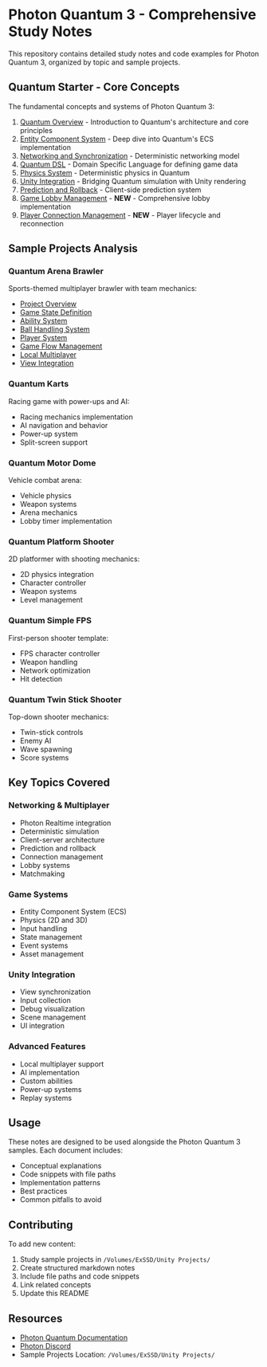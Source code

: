 # Photon Quantum 3 - Comprehensive Study Notes

This repository contains detailed study notes and code examples for Photon Quantum 3, organized by topic and sample projects.

## Quantum Starter - Core Concepts

The fundamental concepts and systems of Photon Quantum 3:

1. [Quantum Overview](quantum-starter/01_Quantum_Overview.md) - Introduction to Quantum's architecture and core principles
2. [Entity Component System](quantum-starter/02_Entity_Component_System.md) - Deep dive into Quantum's ECS implementation
3. [Networking and Synchronization](quantum-starter/03_Networking_and_Synchronization.md) - Deterministic networking model
4. [Quantum DSL](quantum-starter/04_Quantum_DSL.md) - Domain Specific Language for defining game data
5. [Physics System](quantum-starter/05_Physics_System.md) - Deterministic physics in Quantum
6. [Unity Integration](quantum-starter/06_Unity_Integration.md) - Bridging Quantum simulation with Unity rendering
7. [Prediction and Rollback](quantum-starter/07_Prediction_and_Rollback.md) - Client-side prediction system
8. [Game Lobby Management](quantum-starter/08_Game_Lobby_Management.md) - **NEW** - Comprehensive lobby implementation
9. [Player Connection Management](quantum-starter/09_Player_Connection_Management.md) - **NEW** - Player lifecycle and reconnection

## Sample Projects Analysis

### Quantum Arena Brawler
Sports-themed multiplayer brawler with team mechanics:
- [Project Overview](quantum%20arena%20brawler/00-project-overview.md)
- [Game State Definition](quantum%20arena%20brawler/01-game-state-definition.md)
- [Ability System](quantum%20arena%20brawler/02-ability-system.md)
- [Ball Handling System](quantum%20arena%20brawler/03-ball-handling-system.md)
- [Player System](quantum%20arena%20brawler/04-player-system.md)
- [Game Flow Management](quantum%20arena%20brawler/05-game-flow-management.md)
- [Local Multiplayer](quantum%20arena%20brawler/06-local-multiplayer.md)
- [View Integration](quantum%20arena%20brawler/07-view-integration.md)

### Quantum Karts
Racing game with power-ups and AI:
- Racing mechanics implementation
- AI navigation and behavior
- Power-up system
- Split-screen support

### Quantum Motor Dome
Vehicle combat arena:
- Vehicle physics
- Weapon systems
- Arena mechanics
- Lobby timer implementation

### Quantum Platform Shooter
2D platformer with shooting mechanics:
- 2D physics integration
- Character controller
- Weapon systems
- Level management

### Quantum Simple FPS
First-person shooter template:
- FPS character controller
- Weapon handling
- Network optimization
- Hit detection

### Quantum Twin Stick Shooter
Top-down shooter mechanics:
- Twin-stick controls
- Enemy AI
- Wave spawning
- Score systems

## Key Topics Covered

### Networking & Multiplayer
- Photon Realtime integration
- Deterministic simulation
- Client-server architecture
- Prediction and rollback
- Connection management
- Lobby systems
- Matchmaking

### Game Systems
- Entity Component System (ECS)
- Physics (2D and 3D)
- Input handling
- State management
- Event systems
- Asset management

### Unity Integration
- View synchronization
- Input collection
- Debug visualization
- Scene management
- UI integration

### Advanced Features
- Local multiplayer support
- AI implementation
- Custom abilities
- Power-up systems
- Replay systems

## Usage

These notes are designed to be used alongside the Photon Quantum 3 samples. Each document includes:
- Conceptual explanations
- Code snippets with file paths
- Implementation patterns
- Best practices
- Common pitfalls to avoid

## Contributing

To add new content:
1. Study sample projects in `/Volumes/ExSSD/Unity Projects/`
2. Create structured markdown notes
3. Include file paths and code snippets
4. Link related concepts
5. Update this README

## Resources

- [Photon Quantum Documentation](https://doc.photonengine.com/quantum/v3)
- [Photon Discord](https://discord.gg/photonengine)
- Sample Projects Location: `/Volumes/ExSSD/Unity Projects/`

